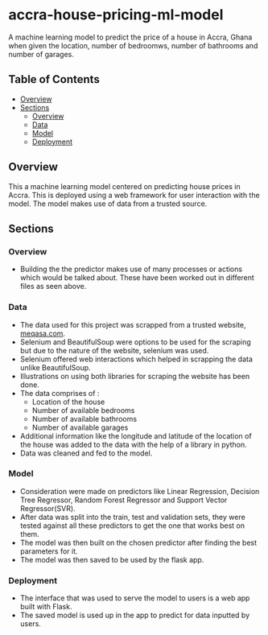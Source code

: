 # accra-house-pricing-ml-model
A machine learning model to predict the price of a house in Accra, Ghana when given the location, number of bedroomws, number of bathrooms and number of garages.
## Table of Contents

* [Overview](#overview)
* [Sections](#sections)
    * [Overview](#overview)
    * [Data](#data)
    * [Model](#model)    
    * [Deployment](#deployment)
    
## Overview
This a machine learning model centered on predicting house prices in Accra. This is deployed using a web framework for user interaction with the model. The model makes use of data from a trusted source.
## Sections

### Overview
- Building the the predictor makes use of many processes or actions which would be talked about. These have been worked out in different files as seen above.
### Data
- The data used for this project was scrapped from a trusted website, [meqasa.com](https://meqasa.com/houses-for-sale-in-Accra.html?w=1).
- Selenium and BeautifulSoup were options to be used for the scraping but due to the nature of the website, selenium was used.
- Selenium offered web interactions which helped in scrapping the data unlike BeautifulSoup.
- Illustrations on using both libraries for scraping the website has been done.
- The data comprises of :
     - Location of the house
     - Number of available bedrooms
     - Number of available bathrooms
     - Number of available garages
- Additional information like the longitude and latitude of the location of the house was added to the data with the help of a library in python.
- Data was cleaned and fed to the model.
### Model
- Consideration were made on predictors like Linear Regression, Decision Tree Regressor, Random Forest Regressor and Support Vector Regressor(SVR). 
- After data was split into the train, test and validation sets, they were tested against all these predictors to get the one that works best on them.
- The model was then built on the chosen predictor after finding the best parameters for it.
- The model was then saved to be used by the flask app.
### Deployment
- The interface that was used to serve the model to users is a web app built with Flask.
- The saved model is used up in the app to predict for data inputted by users.
